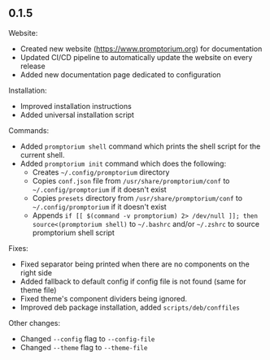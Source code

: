 ## 0.1.5

Website:
- Created new website (https://www.promptorium.org) for documentation
- Updated CI/CD pipeline to automatically update the website on every release
- Added new documentation page dedicated to configuration

Installation:
- Improved installation instructions
- Added universal installation script

Commands:
- Added `promptorium shell` command which prints the shell script for the current shell.
- Added `promptorium init` command which does the following:
    - Creates `~/.config/promptorium` directory
    - Copies `conf.json` file from `/usr/share/promptorium/conf` to `~/.config/promptorium` if it doesn't exist
    - Copies `presets` directory from `/usr/share/promptorium/conf` to `~/.config/promptorium` if it doesn't exist
    - Appends `if [[ $(command -v promptorium) 2> /dev/null ]]; then source<(promptorium shell)` to `~/.bashrc` and/or `~/.zshrc` to source promptorium shell script

Fixes:
- Fixed separator being printed when there are no components on the right side
- Added fallback to default config if config file is not found (same for theme file)
- Fixed theme's component dividers being ignored.
- Improved deb package installation, added `scripts/deb/conffiles`

Other changes:
- Changed `--config` flag to `--config-file`
- Changed `--theme` flag to `--theme-file`